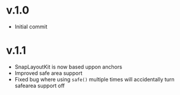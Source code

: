 # v.1.0
- Initial commit

# v.1.1
- SnapLayoutKit is now based uppon anchors
- Improved safe area support
- Fixed bug where using `safe()` multiple times will accidentally turn safearea support off
